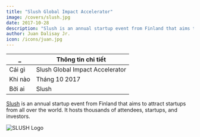 ```yaml
---
title: "Slush Global Impact Accelerator"
image: /covers/slush.jpg
date: 2017-10-28
description: "Slush is an annual startup event from Finland that aims to attract startups from all over the world. It hosts thousands of attendees, startups, and investors"
author: Juan Dalisay Jr.
icon: /icons/juan.jpg
---
```



_ | Thông tin chi tiết
--- | ---
Cái gì | Slush Global Impact Accelerator
Khi nào | Tháng 10 2017
Bởi ai | Slush


[Slush](http://www.slush.org) is an annual startup event from Finland that aims to attract startups from all over the world. It hosts thousands of attendees, startups, and investors.

![SLUSH Logo](https://sorasystem.sirv.com/logos/slush.png)

